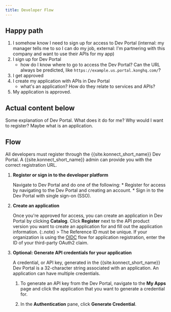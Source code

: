 ```yaml
---
title: Developer Flow
---
```


## Happy path

1. I somehow know I need to sign up for access to Dev Portal (internal: my manager tells me to so I can do my job, external: I'm partnering with this company and want to use their APIs for my app)
1. I sign up for Dev Portal
    * how do I know where to go to access the Dev Portal? Can the URL always be predicted, like `https://example.us.portal.konghq.com/`?
1. I get approved
1. I create my application with APIs in Dev Portal
    * what's an application? How do they relate to services and APIs?
1. My application is approved.

## Actual content below

Some explanation of Dev Portal. What does it do for me? Why would I want to register? Maybe what is an application.

## Flow

All developers must register through the {{site.konnect_short_name}} Dev Portal. A {{site.konnect_short_name}} admin can provide you with the correct registration URL.

1. **Register or sign in to the developer platform**
    
    Navigate to Dev Portal and do one of the following:
        * Register for access by navigating to the Dev Portal and creating an account.
        * Sign in to the Dev Portal with single sign-on (SSO).

1. **Create an application**
    
    Once you're approved for access, you can create an application in Dev Portal by clicking **Catalog**. Click **Register** next to the API product version you want to create an application for and fill out the application information. <!-- my apps vs catalog, when do you use each? Looks like one is associated with an API product version, why? different steps once you click "Create" too-->
        {:.note}
        > The Reference ID must be unique. If your organization is using the [OIDC](/konnect/dev-portal/applications/enable-app-reg#oidc-flow) flow for application registration, enter the ID of your third-party OAuth2 claim.

1. **Optional: Generate API credentials for your application**

    A credential, or API key, generated in the {{site.konnect_short_name}} Dev Portal is a 32-character string associated with an application. An application can have multiple credentials. <!--why would you want a credential?-->
    
    1. To generate an API key from the Dev Portal, navigate to the **My Apps** page and click the application that you want to generate a credential for. 

    1. In the **Authentication** pane, click **Generate Credential**.

